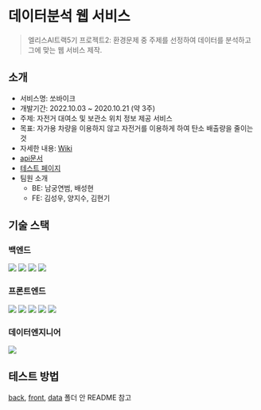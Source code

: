 # 데이터분석 웹 서비스
> 엘리스AI트랙5기 프로젝트2: 환경문제 중 주제를 선정하여 데이터를 분석하고 그에 맞는 웹 서비스 제작.

## 소개
- 서비스명: 쏘바이크
- 개발기간: 2022.10.03 ~ 2020.10.21 (약 3주) 
- 주제: 자전거 대여소 및 보관소 위치 정보 제공 서비스
- 목표: 자가용 차량을 이용하지 않고 자전거를 이용하게 하여 탄소 배출량을 줄이는 것
- 자세한 내용: [Wiki](https://kdt-gitlab.elice.io/ai_track/class05/data_project/team03/-/wikis/%EC%97%98%EB%A6%AC%EC%8A%A4%ED%94%84%EB%A1%9C%EC%A0%9D%ED%8A%B82-3%ED%8C%80-%EA%B8%B0%ED%9A%8D%EC%84%9C)
- [api문서](https://www.notion.so/elice/157ecab66df34fd6908ede22d2ac8435?v=3888a43655f342f28c791d14577a8a80)
- [테스트 페이지](http://kdt-ai5-team03.elicecoding.com/)
- 팀원 소개
  - BE: 남궁연범, 배성현
  - FE: 김성우, 양지수, 김현기

## 기술 스택

### 백엔드
<div> 
  <img src="https://img.shields.io/badge/javascript-F7DF1E?style=for-the-badge&logo=javascript&logoColor=black">
  <img src="https://img.shields.io/badge/node.js-339933?style=for-the-badge&logo=Node.js&logoColor=white">
  <img src="https://img.shields.io/badge/express-000000?style=for-the-badge&logo=express&logoColor=white">
  <img src="https://img.shields.io/badge/mongoDB-47A248?style=for-the-badge&logo=MongoDB&logoColor=white">
</div>

### 프론트엔드
<div> 
  <img src="https://img.shields.io/badge/html5-E34F26?style=for-the-badge&logo=html5&logoColor=white"> 
  <img src="https://img.shields.io/badge/css-1572B6?style=for-the-badge&logo=css3&logoColor=white"> 
  <img src="https://img.shields.io/badge/javascript-F7DF1E?style=for-the-badge&logo=javascript&logoColor=black"> 
  <img src="https://img.shields.io/badge/react-61DAFB?style=for-the-badge&logo=react&logoColor=black"> 
  <img src="https://img.shields.io/badge/bootstrap-7952B3?style=for-the-badge&logo=bootstrap&logoColor=white">
</div>

### 데이터엔지니어
<div>
  <img src="https://img.shields.io/badge/jupyter notebook-F37626?style=for-the-badge&logo=jupyter notebook&logoColor=white">
</div>

## 테스트 방법
[back](https://kdt-gitlab.elice.io/ai_track/class05/data_project/team03/-/tree/master/back), [front](https://kdt-gitlab.elice.io/ai_track/class05/data_project/team03/-/tree/master/front), [data](https://kdt-gitlab.elice.io/ai_track/class05/data_project/team03/-/tree/master/data) 폴더 안 README 참고
